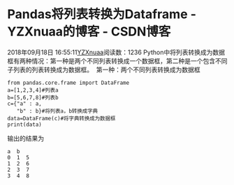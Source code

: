 # Pandas将列表转换为Dataframe - YZXnuaa的博客 - CSDN博客
2018年09月18日 16:55:11[YZXnuaa](https://me.csdn.net/YZXnuaa)阅读数：1236
Python中将列表转换成为数据框有两种情况：第一种是两个不同列表转换成一个数据框，第二种是一个包含不同子列表的列表转换成为数据框。 
第一种：两个不同列表转换成为数据框
```
from pandas.core.frame import DataFrame
a=[1,2,3,4]#列表a
b=[5,6,7,8]#列表b
c={"a" : a,
   "b" : b}#将列表a，b转换成字典
data=DataFrame(c)#将字典转换成为数据框
print(data)
```
输出的结果为
```
a  b
0  1  5
1  2  6
2  3  7
3  4  8
```
